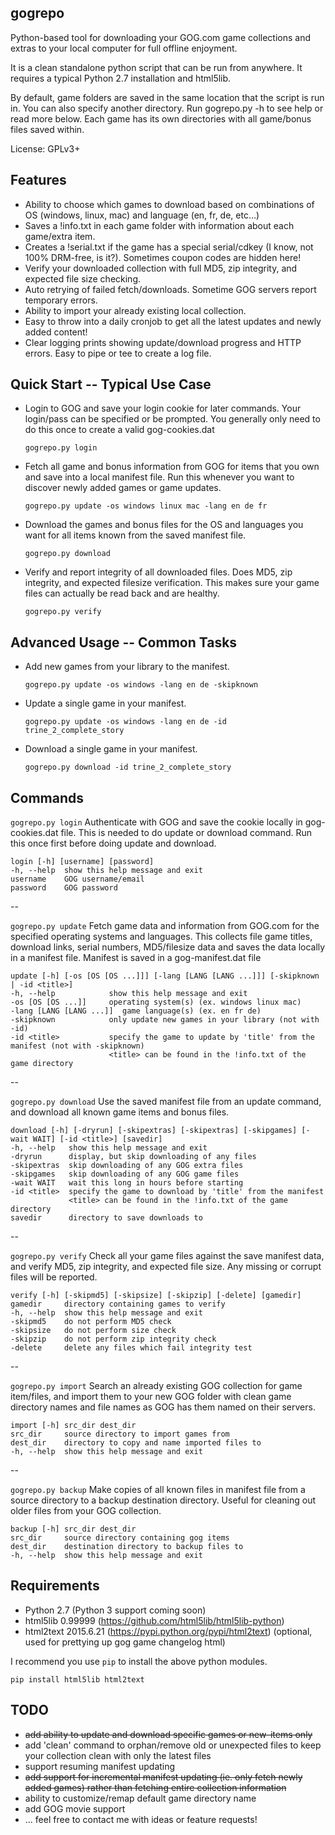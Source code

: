 gogrepo
-------
Python-based tool for downloading your GOG.com game collections and extras to your local computer for full offline enjoyment.

It is a clean standalone python script that can be run from anywhere. It requires a typical Python 2.7 installation and html5lib.

By default, game folders are saved in the same location that the script is run in. You can also specify another
directory. Run gogrepo.py -h to see help or read more below. Each game has its own directories with all game/bonus files saved within.

License: GPLv3+

Features
--------
* Ability to choose which games to download based on combinations of OS (windows, linux, mac) and language (en, fr, de, etc...)
* Saves a !info.txt in each game folder with information about each game/extra item.
* Creates a !serial.txt if the game has a special serial/cdkey (I know, not 100% DRM-free, is it?). Sometimes coupon codes are hidden here!
* Verify your downloaded collection with full MD5, zip integrity, and expected file size checking.
* Auto retrying of failed fetch/downloads. Sometime GOG servers report temporary errors.
* Ability to import your already existing local collection.
* Easy to throw into a daily cronjob to get all the latest updates and newly added content!
* Clear logging prints showing update/download progress and HTTP errors. Easy to pipe or tee to create a log file.


Quick Start -- Typical Use Case
----------------

* Login to GOG and save your login cookie for later commands. Your login/pass can be specified or be prompted. You generally only need to do this once to create a valid gog-cookies.dat

  ``gogrepo.py login``

* Fetch all game and bonus information from GOG for items that you own and save into a local manifest file. Run this whenever you want to discover newly added games or game updates.

  ``gogrepo.py update -os windows linux mac -lang en de fr``

* Download the games and bonus files for the OS and languages you want for all items known from the saved manifest file.

  ``gogrepo.py download``

* Verify and report integrity of all downloaded files. Does MD5, zip integrity, and expected filesize verification. This makes sure your game files can actually be read back and are healthy.

  ``gogrepo.py verify``

Advanced Usage -- Common Tasks
----------------

* Add new games from your library to the manifest.

  ``gogrepo.py update -os windows -lang en de -skipknown``

* Update a single game in your manifest.

  ``gogrepo.py update -os windows -lang en de -id trine_2_complete_story``

* Download a single game in your manifest.

  ``gogrepo.py download -id trine_2_complete_story``

Commands
--------

``gogrepo.py login`` Authenticate with GOG and save the cookie locally in gog-cookies.dat file. This is needed to do
update or download command. Run this once first before doing update and download.

    login [-h] [username] [password]
    -h, --help  show this help message and exit
    username    GOG username/email
    password    GOG password

--

``gogrepo.py update`` Fetch game data and information from GOG.com for the specified operating systems and languages. This collects file game titles, download links, serial numbers, MD5/filesize data and saves the data locally in a manifest file. Manifest is saved in a gog-manifest.dat file

    update [-h] [-os [OS [OS ...]]] [-lang [LANG [LANG ...]]] [-skipknown | -id <title>]
    -h, --help            show this help message and exit
    -os [OS [OS ...]]     operating system(s) (ex. windows linux mac)
    -lang [LANG [LANG ...]]  game language(s) (ex. en fr de)
    -skipknown            only update new games in your library (not with -id)
    -id <title>           specify the game to update by 'title' from the manifest (not with -skipknown)
                          <title> can be found in the !info.txt of the game directory

--

``gogrepo.py download`` Use the saved manifest file from an update command, and download all known game items and bonus files.

    download [-h] [-dryrun] [-skipextras] [-skipextras] [-skipgames] [-wait WAIT] [-id <title>] [savedir]
    -h, --help   show this help message and exit
    -dryrun      display, but skip downloading of any files
    -skipextras  skip downloading of any GOG extra files
    -skipgames   skip downloading of any GOG game files
    -wait WAIT   wait this long in hours before starting
    -id <title>  specify the game to download by 'title' from the manifest
                 <title> can be found in the !info.txt of the game directory
    savedir      directory to save downloads to

--

``gogrepo.py verify`` Check all your game files against the save manifest data, and verify MD5, zip integrity, and
expected file size. Any missing or corrupt files will be reported.

    verify [-h] [-skipmd5] [-skipsize] [-skipzip] [-delete] [gamedir]
    gamedir     directory containing games to verify
    -h, --help  show this help message and exit
    -skipmd5    do not perform MD5 check
    -skipsize   do not perform size check
    -skipzip    do not perform zip integrity check
    -delete     delete any files which fail integrity test

--

``gogrepo.py import`` Search an already existing GOG collection for game item/files, and import them to your
new GOG folder with clean game directory names and file names as GOG has them named on their servers.

    import [-h] src_dir dest_dir
    src_dir     source directory to import games from
    dest_dir    directory to copy and name imported files to
    -h, --help  show this help message and exit

--

``gogrepo.py backup`` Make copies of all known files in manifest file from a source directory to a backup destination directory. Useful for cleaning out older files from your GOG collection.

    backup [-h] src_dir dest_dir
    src_dir     source directory containing gog items
    dest_dir    destination directory to backup files to
    -h, --help  show this help message and exit


Requirements
------------
* Python 2.7 (Python 3 support coming soon)
* html5lib 0.99999 (https://github.com/html5lib/html5lib-python)
* html2text 2015.6.21 (https://pypi.python.org/pypi/html2text) (optional, used for prettying up gog game changelog html)

I recommend you use `pip` to install the above python modules. 

  ``pip install html5lib html2text``

TODO
----
* ~~add ability to update and download specific games or new-items only~~
* add 'clean' command to orphan/remove old or unexpected files to keep your collection clean with only the latest files
* support resuming manifest updating
* ~~add support for incremental manifest updating (ie. only fetch newly added games) rather than fetching entire collection information~~
* ability to customize/remap default game directory name
* add GOG movie support
* ... feel free to contact me with ideas or feature requests!
